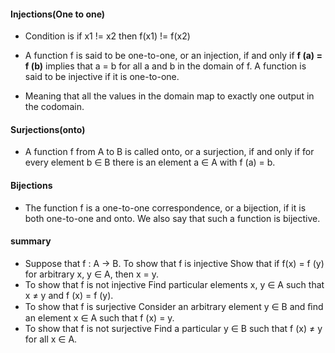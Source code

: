 #### Injections(One to one)

- Condition is if x1 != x2 then f(x1) != f(x2)
- A function f is said to be one-to-one, or an injection, if and only if **f (a) = f (b)** implies that a = b for all a and b in the domain of f. A function is said to be injective if it is one-to-one.

- Meaning that all the values in the domain map to exactly one output in the codomain.


#### Surjections(onto)
- A function f from A to B is called onto, or a surjection, if and only if for every element b ∈ B there is an element a ∈ A with f (a) = b.


#### Bijections
- The function f is a one-to-one correspondence, or a bijection, if it is both one-to-one and onto. We also say that such a function is bijective.

#### summary
- Suppose that f : A → B. To show that f is injective Show that if f(x) = f (y) for arbitrary x, y ∈ A, then x = y. 
- To show that f is not injective Find particular elements x, y ∈ A such that x ≠ y and f (x) = f (y). 
- To show that f is surjective Consider an arbitrary element y ∈ B and ﬁnd an element x ∈ A such that f (x) = y. 
- To show that f is not surjective Find a particular y ∈ B such that f (x) ≠ y for all x ∈ A.